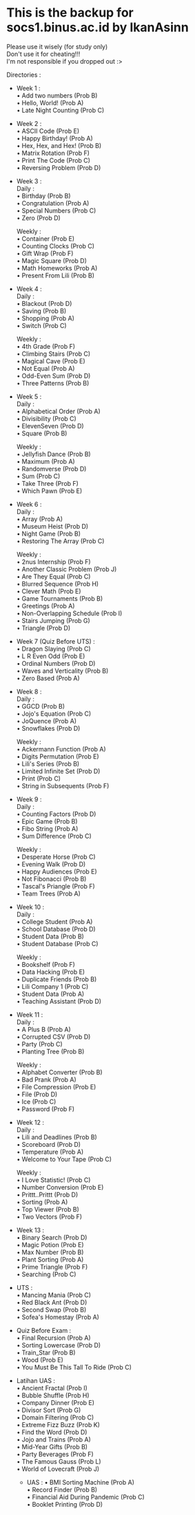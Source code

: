 # This is the backup for socs1.binus.ac.id by IkanAsinn
Please use it wisely (for study only)  
Don't use it for cheating!!!  
I'm not responsible if you dropped out :>  
  
Directories :  
- Week 1 :  
      • Add two numbers (Prob B)  
      • Hello, World! (Prob A)  
      • Late Night Counting (Prob C)  
  
- Week 2 :  
      • ASCII Code (Prob E)  
      • Happy Birthday! (Prob A)  
      • Hex, Hex, and Hex! (Prob B)  
      • Matrix Rotation (Prob F)  
      • Print The Code (Prob C)  
      • Reversing Problem (Prob D)  
  
- Week 3 :  
    Daily :  
      • Birthday (Prob B)  
      • Congratulation (Prob A)  
      • Special Numbers (Prob C)  
      • Zero (Prob D)  
      
    Weekly :  
      • Container (Prob E)  
      • Counting Clocks (Prob C)  
      • Gift Wrap (Prob F)  
      • Magic Square (Prob D)  
      • Math Homeworks (Prob A)  
      • Present From Lili (Prob B)  

- Week 4 :  
    Daily :  
      • Blackout (Prob D)  
      • Saving (Prob B)  
      • Shopping (Prob A)  
      • Switch (Prob C)  
      
    Weekly :  
      • 4th Grade (Prob F)  
      • Climbing Stairs (Prob C)  
      • Magical Cave (Prob E)  
      • Not Equal (Prob A)  
      • Odd-Even Sum (Prob D)  
      • Three Patterns (Prob B)  

- Week 5 :  
    Daily :  
      • Alphabetical Order (Prob A)   
      • Divisibility (Prob C)  
      • ElevenSeven (Prob D)  
      • Square (Prob B)  
      
    Weekly :  
      • Jellyfish Dance (Prob B)  
      • Maximum (Prob A)  
      • Randomverse (Prob D)  
      • Sum (Prob C)  
      • Take Three (Prob F)  
      • Which Pawn (Prob E)  

- Week 6 :  
    Daily :  
      • Array (Prob A)  
      • Museum Heist (Prob D)  
      • Night Game (Prob B)  
      • Restoring The Array (Prob C)  
      
    Weekly :  
      • 2nus Internship (Prob F)  
      • Another Classic Problem (Prob J)  
      • Are They Equal (Prob C)  
      • Blurred Sequence (Prob H)  
      • Clever Math (Prob E)  
      • Game Tournaments (Prob B)  
      • Greetings (Prob A)  
      • Non-Overlapping Schedule (Prob I)  
      • Stairs Jumping (Prob G)  
      • Triangle (Prob D)  

- Week 7 (Quiz Before UTS) :  
      • Dragon Slaying (Prob C)  
      • L R Even Odd (Prob E)  
      • Ordinal Numbers (Prob D)  
      • Waves and Verticality (Prob B)  
      • Zero Based (Prob A)  

- Week 8 :  
    Daily :  
      • GGCD (Prob B)  
      • Jojo's Equation (Prob C)  
      • JoQuence (Prob A)  
      • Snowflakes (Prob D)  
      
    Weekly :  
      • Ackermann Function (Prob A)  
      • Digits Permutation (Prob E)  
      • Lili's Series (Prob B)  
      • Limited Infinite Set (Prob D)  
      • Print (Prob C)  
      • String in Subsequents (Prob F)  

- Week 9 :  
    Daily :  
      • Counting Factors (Prob D)  
      • Epic Game (Prob B)  
      • Fibo String (Prob A)  
      • Sum Difference (Prob C)  
      
    Weekly :  
      • Desperate Horse (Prob C)  
      • Evening Walk (Prob D)  
      • Happy Audiences (Prob E)  
      • Not Fibonacci (Prob B)  
      • Tascal's Priangle (Prob F)  
      • Team Trees (Prob A)  
      
- Week 10 :  
    Daily :  
      • College Student (Prob A)  
      • School Database (Prob D)  
      • Student Data (Prob B)  
      • Student Database (Prob C)  
      
    Weekly :  
      • Bookshelf (Prob F)  
      • Data Hacking (Prob E)  
      • Duplicate Friends (Prob B)  
      • Lili Company 1 (Prob C)  
      • Student Data (Prob A)  
      • Teaching Assistant (Prob D)  
      
- Week 11 :  
    Daily :  
      • A Plus B (Prob A)  
      • Corrupted CSV (Prob D)  
      • Party (Prob C)  
      • Planting Tree (Prob B)  
      
    Weekly :  
      • Alphabet Converter (Prob B)  
      • Bad Prank (Prob A)  
      • File Compression (Prob E)  
      • File (Prob D)  
      • Ice (Prob C)  
      • Password (Prob F)  

- Week 12 :  
    Daily :  
      • Lili and Deadlines (Prob B)  
      • Scoreboard (Prob D)  
      • Temperature (Prob A)  
      • Welcome to Your Tape (Prob C)  
      
    Weekly :  
      • I Love Statistic! (Prob C)  
      • Number Conversion (Prob E)  
      • Prittt..Prittt (Prob D)  
      • Sorting (Prob A)  
      • Top Viewer (Prob B)  
      • Two Vectors (Prob F)  

- Week 13 :  
      • Binary Search (Prob D)  
      • Magic Potion (Prob E)  
      • Max Number (Prob B)  
      • Plant Sorting (Prob A)  
      • Prime Triangle (Prob F)  
      • Searching (Prob C)  
      
- UTS :  
      • Mancing Mania (Prob C)  
      • Red Black Ant (Prob D)  
      • Second Swap (Prob B)  
      • Sofea's Homestay (Prob A)  
 
- Quiz Before Exam :  
      • Final Recursion (Prob A)  
      • Sorting Lowercase (Prob D)  
      • Train_Star (Prob B)  
      • Wood (Prob E)  
      • You Must Be This Tall To Ride (Prob C)  

- Latihan UAS :  
      • Ancient Fractal (Prob I)  
      • Bubble Shuffle (Prob H)  
      • Company Dinner (Prob E)  
      • Divisor Sort (Prob G)  
      • Domain Filtering (Prob C)  
      • Extreme Fizz Buzz (Prob K)  
      • Find the Word (Prob D)  
      • Jojo and Trains (Prob A)  
      • Mid-Year Gifts (Prob B)  
      • Party Beverages (Prob F)  
      • The Famous Gauss (Prob L)  
      • World of Lovecraft (Prob J)  

  - UAS :
      • BMI Sorting Machine (Prob A)  
      • Record Finder (Prob B)  
      • Financial Aid During Pandemic (Prob C)  
      • Booklet Printing (Prob D)  